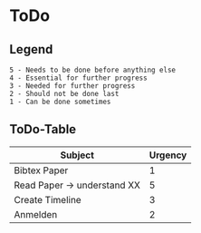 # ToDo

## Legend

```
5 - Needs to be done before anything else
4 - Essential for further progress
3 - Needed for further progress
2 - Should not be done last
1 - Can be done sometimes

```

## ToDo-Table

Subject | Urgency
--- | ---
Bibtex Paper | 1
Read Paper -> understand XX | 5
Create Timeline  | 3
Anmelden  | 2 
